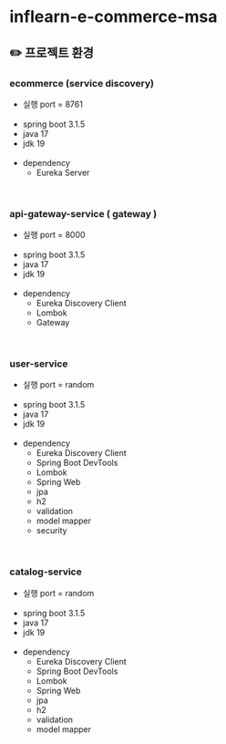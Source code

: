 # inflearn-e-commerce-msa


## ✏️ 프로젝트 환경

### ecommerce (service discovery)
- 실행 port = 8761  <br><br>  
- spring boot 3.1.5  
- java 17  
- jdk 19 <br><br>  
- dependency   
    - Eureka Server  

<br>

### api-gateway-service  ( gateway )
- 실행 port = 8000 <br><br>  
- spring boot 3.1.5  
- java 17  
- jdk 19 <br><br>  
- dependency   
    - Eureka Discovery Client  
    - Lombok
    - Gateway

<br>

### user-service 
- 실행 port = random  <br><br>  
- spring boot 3.1.5  
- java 17  
- jdk 19 <br><br>  
- dependency   
    - Eureka Discovery Client  
    - Spring Boot DevTools  
    - Lombok  
    - Spring Web  
    - jpa 
    - h2 
    - validation
    - model mapper 
    - security

<br>

### catalog-service 
- 실행 port = random  <br><br>  
- spring boot 3.1.5  
- java 17  
- jdk 19 <br><br>  
- dependency   
    - Eureka Discovery Client  
    - Spring Boot DevTools  
    - Lombok  
    - Spring Web  
    - jpa 
    - h2 
    - validation
    - model mapper 

<br>
<br>
